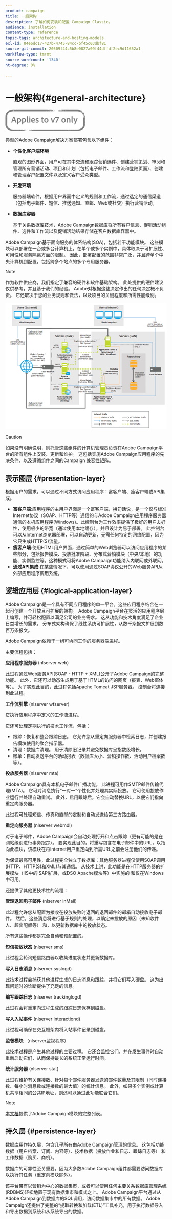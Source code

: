 ```yaml
---
product: campaign
title: 一般架构
description: 了解如何安装和配置 Campaign Classic。
audience: installation
content-type: reference
topic-tags: architecture-and-hosting-models
exl-id: 04e6dc17-427b-4745-84cc-bf45c03dbf81
source-git-commit: 20509f44c5b8e0827a09f44dffdf2ec9d11652a1
workflow-type: tm+mt
source-wordcount: '1340'
ht-degree: 0%

---
```


# 一般架构{#general-architecture}

![](../../assets/v7-only.svg)

典型的Adobe Campaign解决方案部署包含以下组件：

* **个性化客户端环境**

   直观的图形界面，用户可在其中交流和跟踪营销选件、创建营销策划、审阅和管理所有营销活动、项目和计划（包括电子邮件、工作流和登陆页面）、创建和管理客户配置文件以及定义客户受众类型。

* **开发环境**

   服务器端软件，根据用户界面中定义的规则和工作流，通过选定的通信渠道（包括电子邮件、短信、推送通知、直邮、Web或社交）执行营销活动。

* **数据库容器**

   基于关系数据库技术，Adobe Campaign数据库将所有客户信息、促销活动组件、选件和工作流以及促销活动结果存储在客户数据库容器中。

Adobe Campaign基于面向服务的体系结构(SOA)，包括若干功能模块。 这些模块可以部署在一台或多台计算机上，在单个或多个实例中，具体取决于可扩展性、可用性和服务隔离方面的限制。 因此，部署配置的范围非常广泛，并且跨单个中央计算机到配置，包括跨多个站点的多个专用服务器。

>[!NOTE]
>
>作为软件供应商，我们指定了兼容的硬件和软件基础架构。 此处提供的硬件建议仅供参考，并且基于我们的经验。 Adobe对根据这些决定作出的任何决定概不负责。 它还取决于您的业务规则和做法，以及项目的关键程度和所需性能级别。

![](assets/s_ncs_install_architecture.png)

>[!CAUTION]
>
>如果没有明确说明，则托管这些组件的计算机管理员负责在Adobe Campaign平台的所有组件上安装、更新和维护。 这包括实施Adobe Campaign应用程序的先决条件，以及遵循组件之间的Campaign [兼容性矩阵](../../rn/using/compatibility-matrix.md)。

## 表示图层 {#presentation-layer}

根据用户的需求，可以通过不同方式访问应用程序：富客户端、瘦客户端或API集成。

* **富客户端**:应用程序的主用户界面是一个富客户端，换句话说，是一个仅与标准Internet协议（SOAP、HTTP等）通信的与Adobe Campaign应用程序服务器通信的本机应用程序(Windows)。此控制台为工作效率提供了极好的用户友好性，使用极少的带宽（通过使用本地缓存），并且设计为易于部署。 此控制台可以从Internet浏览器部署，可以自动更新，无需任何特定的网络配置，因为它只生成HTTP(S)流量。
* **瘦客户端**:使用HTML用户界面，通过简单的Web浏览器可以访问应用程序的某些部分，包括报告模块、投放批准阶段、分布式营销模块（中央/本地）的功能、实例监控等。这种模式可将Adobe Campaign功能纳入内联网或外联网。
* **通过API集成**:在某些情况下，可以使用通过SOAP协议公开的Web服务API从外部应用程序调用系统。

## 逻辑应用层 {#logical-application-layer}

Adobe Campaign是一个具有不同应用程序的单一平台，这些应用程序结合在一起可创建一个开放且可扩展的架构。 Adobe Campaign平台在灵活的应用程序层上编写，并可轻松配置以满足公司的业务需求。 这从功能和技术角度满足了企业日益增长的需求。 分布式架构确保了线性系统可扩展性，从数千条报文扩展到数百万条报文。

Adobe Campaign依赖于一组可协同工作的服务器端进程。

主要流程包括：

**应用程序服务器** (nlserver web)

此过程通过Web服务API(SOAP - HTTP + XML)公开了Adobe Campaign的完整功能。 此外，它还可以动态生成用于基于HTML的访问的网页（报表、Web窗体等）。 为了实现此目的，此过程包括Apache Tomcat JSP服务器。 控制台将连接到此过程。

**工作流引擎** (nlserver wfserver)

它执行应用程序中定义的工作流进程。

它还可处理定期执行的技术工作流，包括：

* 跟踪：恢复和整合跟踪日志。 它允许您从重定向服务器中检索日志，并创建报告模块使用的聚合指示器。
* 清理：数据库清理。 用于清除旧记录并避免数据库呈指数级增长。
* 账单：自动发送平台的活动报表（数据库大小、营销操作数、活动用户档案数等）。

**投放服务器** (nlserver mta)

Adobe Campaign具有本机电子邮件广播功能。 此进程可用作SMTP邮件传输代理(MTA)。 它可对消息执行“一对一”个性化并处理其实际投放。 它可使用投放作业运行并处理自动重试。 此外，启用跟踪后，它会自动替换URL，以便它们指向重定向服务器。

此过程可处理短信、传真和直邮的定制和自动发送给第三方路由器。

**重定向服务器** (nlserver webmdl)

对于电子邮件，Adobe Campaign会自动处理打开和点击跟踪（更有可能的是在网站级别进行事务跟踪）。 要实现此目的，将重写包含在电子邮件中的URL，以指向此模块，该模块在将Internet用户重定向到所需URL之前会注册他们的传递。

为保证最高可用性，此过程完全独立于数据库：其他服务器进程仅使用SOAP调用(HTTP、HTTP(S)和XML)与其通信。 从技术上讲，此功能是在HTTP服务器的扩展模块（IIS中的ISAPI扩展，或DSO Apache模块等）中实施的 和仅在Windows中可用。

还提供了其他更技术性的流程：

**管理退回电子邮件** (nlserver inMail)

此过程允许您从配置为接收在投放失败时返回的退回邮件的邮箱自动接收电子邮件。 然后，这些消息将进行基于规则的处理，以确定未投放的原因（未知收件人、超出配额等） 和，以更新数据库中的投放状态。

所有这些操作都是完全自动和预配置的。

**短信投放状态** (nlserver sms)

此过程会轮询短信路由器以收集进度状态并更新数据库。

**写入日志消息** (nlserver syslogd)

此技术过程会捕获其他进程生成的日志消息和跟踪，并将它们写入硬盘。 这为出现问题时的诊断提供了充足的信息。

**编写跟踪日志** (nlserver trackinglogd)

此过程会将重定向过程生成的跟踪日志保存到磁盘。

**写入入站事件** (nlserver interactiond)

此过程可确保在交互框架内将入站事件记录到磁盘。

**监督模块** （nlserver监视程序）

此技术过程是产生其他过程的主要过程。 它还会监控它们，并在发生事件时自动重新启动它们，从而保持最长的系统正常运行时间。

**统计服务器** (nlserver stat)

此过程维护有关连接数、针对每个邮件服务器发送的邮件数量及其限制（同时连接数、每小时消息数或连接数的最大值）的统计信息。 此外，如果多个实例或计算机共享相同的公共IP地址，则还可以通过此功能联合它们。

>[!NOTE]
>
>[本文档](../../production/using/operating-principle.md)提供了Adobe Campaign模块的完整列表。

## 持久层 {#persistence-layer}

数据库用作持久层，包含几乎所有由Adobe Campaign管理的信息。 这包括功能数据（用户档案、订阅、内容等）、技术数据（投放作业和日志、跟踪日志等） 和工作数据（购买、商机）。

数据库的可靠性至关重要，因为大多数Adobe Campaign组件都需要访问数据库以执行其任务（重定向模块除外）。

该平台带有以营销为中心的数据集市，或者可以使用任何主要关系数据库管理系统(RDBMS)轻松地置于现有数据集市和模式之上。 Adobe Campaign平台通过从Adobe Campaign到数据库的SQL调用，访问数据集市中的所有数据。 Adobe Campaign还提供了完整的“提取转换和加载(ETL)”工具补充，用于执行数据导入和导出数据到系统和从系统导出的数据。
